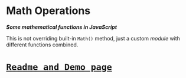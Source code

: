 # Math Operations
***Some mathematical functions in JavaScript***

This is not overriding built-in `Math()` method, just a custom *module* with different functions combined.

# [`Readme and Demo page`](https://monkeyraptor.github.io/math_operation)
